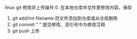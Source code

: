 linux git 修改并上传操作
0. 在本地仓库中文件里修改内容，保存
1. git add/rm filename  将文件添加到仓库或从仓库删除
2. git commit " "       提交修改，双引号中为修改注释
3. git push             上传

